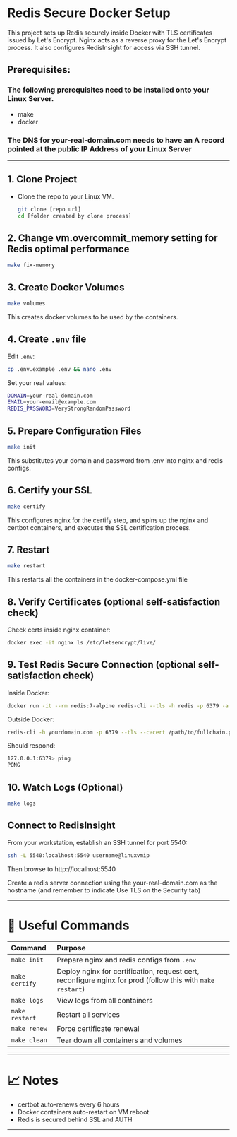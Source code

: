 # Redis Secure Docker Setup

This project sets up Redis securely inside Docker with TLS certificates issued by Let's Encrypt.
Nginx acts as a reverse proxy for the Let's Encrypt process.
It also configures RedisInsight for access via SSH tunnel.

## Prerequisites:
### The following prerequisites need to be installed onto your Linux Server.
- make
- docker

### The DNS for your-real-domain.com needs to have an A record pointed at the public IP Address of your Linux Server
---

## 1. Clone Project
- Clone the repo to your Linux VM.
  ```bash
  git clone [repo url]
  cd [folder created by clone process]
  ```

## 2. Change vm.overcommit_memory setting for Redis optimal performance
```bash
make fix-memory
```

## 3. Create Docker Volumes
```bash
make volumes
```
This creates docker volumes to be used by the containers.

## 4. Create `.env` file
Edit `.env`:
```bash
cp .env.example .env && nano .env
```
Set your real values:
```bash
DOMAIN=your-real-domain.com
EMAIL=your-email@example.com
REDIS_PASSWORD=VeryStrongRandomPassword
```

## 5. Prepare Configuration Files
```bash
make init
```
This substitutes your domain and password from .env into nginx and redis configs.

## 6. Certify your SSL
```bash
make certify
```
This configures nginx for the certify step, and spins up the nginx and certbot containers,
and executes the SSL certification process.

## 7. Restart
```bash
make restart
```
This restarts all the containers in the docker-compose.yml file

## 8. Verify Certificates (optional self-satisfaction check) 
Check certs inside nginx container:
```bash
docker exec -it nginx ls /etc/letsencrypt/live/
```

## 9. Test Redis Secure Connection (optional self-satisfaction check) 
Inside Docker:
```bash
docker run -it --rm redis:7-alpine redis-cli --tls -h redis -p 6379 -a YourStrongRandomPassword
```

Outside Docker:
```bash
redis-cli -h yourdomain.com -p 6379 --tls --cacert /path/to/fullchain.pem -a YourStrongRandomPassword
```

Should respond:
```bash
127.0.0.1:6379> ping
PONG
```

## 10. Watch Logs (Optional)
```bash
make logs
```

## Connect to RedisInsight
From your workstation, establish an SSH tunnel for port 5540:
```bash
ssh -L 5540:localhost:5540 username@linuxvmip
```
Then browse to http://localhost:5540

Create a redis server connection using the your-real-domain.com as the hostname (and remember to indicate Use TLS on the Security tab)

---

# 🧹 Useful Commands

| Command | Purpose |
|:---|:---|
| `make init` | Prepare nginx and redis configs from `.env` |
| `make certify` | Deploy nginx for certification, request cert, reconfigure nginx for prod (follow this with `make restart`) |
| `make logs` | View logs from all containers |
| `make restart` | Restart all services |
| `make renew` | Force certificate renewal |
| `make clean` | Tear down all containers and volumes |

---

# 📈 Notes

- certbot auto-renews every 6 hours
- Docker containers auto-restart on VM reboot
- Redis is secured behind SSL and AUTH

---
